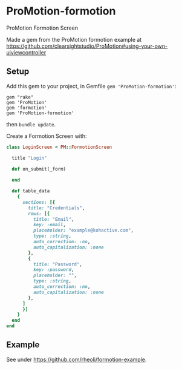 # ProMotion-formotion

ProMotion Formotion Screen

Made a gem from the ProMotion formotion example at https://github.com/clearsightstudio/ProMotion#using-your-own-uiviewcontroller


## Setup

Add this gem to your project, in Gemfile `gem 'ProMotion-formotion'`:
```
gem "rake"
gem 'ProMotion'
gem 'formotion'
gem 'ProMotion-formotion'
```
then `bundle update`.

Create a Formotion Screen with:
```ruby
class LoginScreen < PM::FormotionScreen

  title "Login"

  def on_submit(_form)
   
  end

  def table_data
    {
      sections: [{
        title: "Credentials",
        rows: [{
          title: "Email",
          key: :email,
          placeholder: "example@kohactive.com",
          type: :string,
          auto_correction: :no,
          auto_capitalization: :none
        },
        {
          title: "Password",
          key: :password,
          placeholder: "",
          type: :string,
          auto_correction: :no,
          auto_capitalization: :none
        },
      ]
      }]
    }
  end
end
``` 

## Example
See under https://github.com/rheoli/formotion-example.

